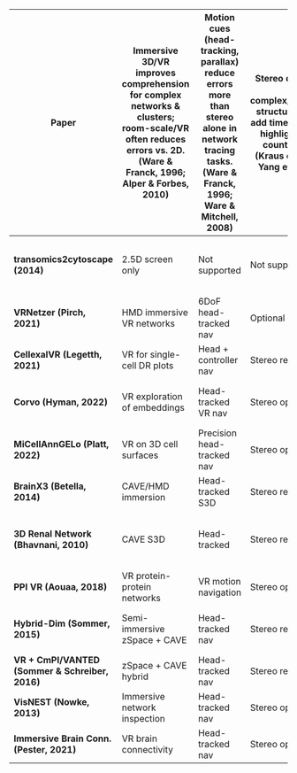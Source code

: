 | Paper | Immersive 3D/VR improves comprehension for complex networks & clusters; room-scale/VR often reduces errors vs. 2D. (Ware & Franck, 1996; Alper & Forbes, 2010) | Motion cues (head-tracking, parallax) reduce errors more than stereo alone in network tracing tasks. (Ware & Franck, 1996; Ware & Mitchell, 2008) | Stereo depth helps in complex/overlapping structures but can add time cost; stereo highlighting aids counting tasks. (Kraus et al., 2005; Yang et al., 2018) | Providing overview with drill-down aids accuracy and reduces cognitive load in immersive tasks. (Poco et al., 2011; Sanftmann & Weiskopf, 2015) | Navigation design (walking/zoom/overview) changes accuracy and speed; rigid-body transitions aid object tracking. (Poco et al., 2011; Kraus et al., 2005) | Managing clutter (layering, sparsification) improves accuracy; naive 3D can harm performance. (Sanftmann & Weiskopf, 2015) | Guided tours and narrative techniques reduce cognitive load and boost comprehension. (Hullman & Diakopoulos, 2011) | Multi-user collaborative immersive analytics increases value for complex data analysis. (Isenberg et al., 2013) | Audio/haptics augment visual grouping and depth perception in 3D analysis. (Betella et al., 2014) | Tools fitting analyst workflows increase uptake; end-to-end reduces barriers. (Sedlmair et al., 2012) | Controlled studies confirm principles: stereo+motion ↓ errors; VR aids cluster tasks; nav design affects outcomes. (Multiple studies cited) |
|-------|-------------------------------------------------------------------------------------------------------------------------------------------------------------|--------------------------------------------------------------------------------------------------------------------------------------------------------------------------------------|----------------------------------------------------------------------------------------------------------------------------------------------------------------------------------------|-------------------------------------------------------------------------------------------------------------------------------------------------------------------------------------|----------------------------------------------------------------------------------------------------------------------------------------------------------------------------------------|-------------------------------------------------------------------------------------------------------------------------------------------------------------------------------------|----------------------------------------------------------------------------------------------------------------------------------------------------------------------------------------|------------------------------------------------------------------------------------------------------------------------------------------------------------------|---------------------------------------------------------------------------------------------------------------------------------------------------|-------------------------------------------------------------------------------------------------------------------------------------------------|------------------------------------------------------------------------------------------------------------------------------------------------------------------------------------------|
| **transomics2cytoscape (2014)** | 2.5D screen only | Not supported | Not supported | Layered 2.5D pathway views | Panel-driven exploration | Plane stacking reduces overlap | Not supported | Not supported | Not supported | Automates 2.5D integration with Cytoscape | No user study |
| **VRNetzer (Pirch, 2021)** | HMD immersive VR networks | 6DoF head-tracked nav | Optional stereo | Multi-layout + subnetworks | VR nav with shortest paths | Layout + subgraph filtering | Task workflows as guides | Primarily single-user, limited collab | Not supported | Integrated VR platform with analysis tools | No formal evaluation |
| **CellexalVR (Legetth, 2021)** | VR for single-cell DR plots | Head + controller nav | Stereo rendering | Global DR + local clusters | Gesture selection, lassoing | Subsampling + metadata filters | Session flow guides exploration | Multi-user collaboration mode | Not supported | Pipelines + easy export | Demonstrations only |
| **Corvo (Hyman, 2022)** | VR exploration of embeddings | Head-tracked VR nav | Stereo optional | Overview of embeddings + local probes | No-code VR navigation | Filter/brush across embeddings | Guided VR analysis steps | Not supported | Not supported | No-code workflow integration | Demonstrations only |
| **MiCellAnnGELo (Platt, 2022)** | VR on 3D cell surfaces | Precision head-tracked nav | Stereo optional | Whole-cell surface + ROIs | 3D selection + annotation | Focus on surface ROIs | Protocol-driven annotation | Not supported | Not supported | Unity app integration with labels | Demonstrations only |
| **BrainX3 (Betella, 2014)** | CAVE/HMD immersion | Head-tracked S3D | Stereo rendering | Global brain with local regions | Embodied navigation tools | Region filtering + multimodal cues | Not supported | Not supported | Sonification for edges/nodes | System paper only | Case-style use |
| **3D Renal Network (Bhavnani, 2010)** | CAVE S3D | Head-tracked | Stereo rendering | Disease–gene overview with local focus | Walk-through exploration | Spatial separation in CAVE | Not supported | Not supported | Not supported | Early system, not workflow-integrated | No user study |
| **PPI VR (Aouaa, 2018)** | VR protein-protein networks | VR motion navigation | Stereo optional | PPI overview + clusters | Interactive VR mining tools | Cluster/subnet focus | Not supported | Not supported | Not supported | Case-style system | No user study |
| **Hybrid-Dim (Sommer, 2015)** | Semi-immersive zSpace + CAVE | Head-tracked nav | Stereo rendering | Stereo overview + immersive detail | Linked display interaction | Hybrid 2.5D/3D occlusion control | Structured analysis across displays | Not supported | Not supported | Workflow bridging displays | Demo only |
| **VR + CmPI/VANTED (Sommer & Schreiber, 2016)** | zSpace + CAVE hybrid | Head-tracked nav | Stereo rendering | Linked overview and detail | Cross-display linking + selection | Overview+detail split | Linked pipeline steps | Not supported | Not supported | Workflow bridging 2D↔VR | Demo only |
| **VisNEST (Nowke, 2013)** | Immersive network inspection | Head-tracked nav | Stereo optional | Network overview + neurons | Neuron selection, spike data | Selective focus on neurons | Not supported | Not supported | Not supported | System integration | No user study |
| **Immersive Brain Conn. (Pester, 2021)** | VR brain connectivity | Head-tracked nav | Stereo optional | Whole-brain ↔ regional drill-down | Navigate connectivity layers | Modal separation of connectivity | Not supported | Not supported | Not supported | Demonstration platform | No user study |

